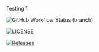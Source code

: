 Testing 1

![GitHub Workflow Status (branch)](https://img.shields.io/github/actions/workflow/status/maythiricho/sem/main.yml?branch=master)

[![LICENSE](https://img.shields.io/github/license/maythiricho/sem.svg?style=flat-square)](https://github.com/maythiricho/sem/blob/master/LICENSE)

[![Releases](https://img.shields.io/github/release/maythiricho/sem/all.svg?style=flat-square)](https://github.com/maythiricho/sem/releases)